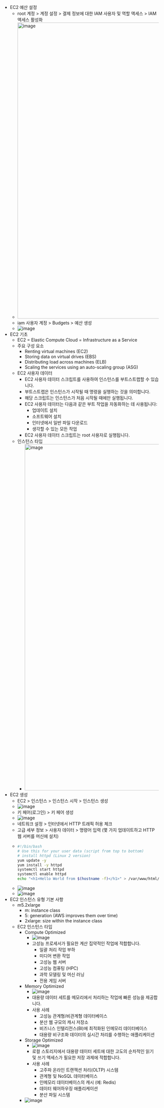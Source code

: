 - EC2 예산 설정
  - root 계정 > 계정 설정 > 결제 정보에 대한 IAM 사용자 및 역할 액세스 > IAM 액세스 활성화 
  - <img width="955" alt="image" src="https://github.com/mjs1995/muse-data-engineer/assets/47103479/183bb65c-7457-4c44-bb49-2f62e45b1c79">
  - iam 사용자 계정 > Budgets > 예산 생성 
  - ![image](https://github.com/mjs1995/muse-data-engineer/assets/47103479/0c93a42a-b630-40a8-8703-82f2b090ee03)
- EC2 기초 
  - EC2 = Elastic Compute Cloud = Infrastructure as a Service
  - 주요 구성 요소 
    - Renting virtual machines (EC2)
    - Storing data on virtual drives (EBS)
    - Distributing load across machines (ELB)
    - Scaling the services using an auto-scaling group (ASG)
  - EC2 사용자 데이터
    - EC2 사용자 데이터 스크립트를 사용하여 인스턴스를 부트스트랩할 수 있습니다.
    - 부트스트랩은 인스턴스가 시작될 때 명령을 실행하는 것을 의미합니다.
    - 해당 스크립트는 인스턴스가 처음 시작될 때에만 실행됩니다.
    - EC2 사용자 데이터는 다음과 같은 부트 작업을 자동화하는 데 사용됩니다:
      - 업데이트 설치
      - 소프트웨어 설치
      - 인터넷에서 일반 파일 다운로드
      - 생각할 수 있는 모든 작업
    - EC2 사용자 데이터 스크립트는 root 사용자로 실행됩니다.
  - 인스턴스 타입
    - <img width="1117" alt="image" src="https://github.com/mjs1995/muse-data-engineer/assets/47103479/5f3f6902-8320-4024-bb98-b33a51629fec">
- EC2 생성
  - EC2 > 인스턴스 > 인스턴스 시작 > 인스턴스 생성
  - ![image](https://github.com/mjs1995/muse-data-engineer/assets/47103479/740b4b88-4893-4802-a304-e04ec5f6f427)
  - 키 페어(로그인) > 키 페어 생성
  - ![image](https://github.com/mjs1995/muse-data-engineer/assets/47103479/b209dd22-5472-49e4-aeb4-c879277da58a)
  - 네트워크 설정 > 인터넷에서 HTTP 트래픽 허용 체크 
  - 고급 세부 정보 > 사용자 데이터 > 명령어 입력 (몇 가지 업데이트하고 HTTP 웹 서버를 머신에 설치)
  - ```bash
    #!/bin/bash
    # Use this for your user data (script from top to bottom)
    # install httpd (Linux 2 version)
    yum update -y
    yum install -y httpd
    systemctl start httpd
    systemctl enable httpd
    echo "<h1>Hello World from $(hostname -f)</h1>" > /var/www/html/index.html
    ```
  - ![image](https://github.com/mjs1995/muse-data-engineer/assets/47103479/7920997b-54ae-43f5-a177-af68f40136f4)
  - ![image](https://github.com/mjs1995/muse-data-engineer/assets/47103479/c7103303-4d13-47d5-bfaf-f122c856816e)
- EC2 인스턴스 유형 기본 사항
  - m5.2xlarge
    - m: instance class
    - 5: generation (AWS improves them over time)
    - 2xlarge: size within the instance class
  - EC2 인스턴스 타입 
    - Compute Optimized
      - ![image](https://github.com/mjs1995/muse-data-engineer/assets/47103479/90e023be-fd67-440f-b2bc-29edc71e82a3)
      - 고성능 프로세서가 필요한 계산 집약적인 작업에 적합합니다.
        - 일괄 처리 작업 부하
        - 미디어 변환 작업
        - 고성능 웹 서버
        - 고성능 컴퓨팅 (HPC)
        - 과학 모델링 및 머신 러닝
        - 전용 게임 서버
    - Memory Optimized
      - ![image](https://github.com/mjs1995/muse-data-engineer/assets/47103479/b913fd28-9aa8-4121-b210-6efc36c1c4c5)
      - 대용량 데이터 세트를 메모리에서 처리하는 작업에 빠른 성능을 제공합니다.
      - 사용 사례
        - 고성능 관계형/비관계형 데이터베이스
        - 분산 웹 규모의 캐시 저장소
        - 비즈니스 인텔리전스(BI)에 최적화된 인메모리 데이터베이스
        - 대용량 비구조화 데이터의 실시간 처리를 수행하는 애플리케이션
    - Storage Optimized
      - ![image](https://github.com/mjs1995/muse-data-engineer/assets/47103479/43a8f730-9c0b-49df-9213-027c9a6ee358)
      - 로컬 스토리지에서 대용량 데이터 세트에 대한 고도의 순차적인 읽기 및 쓰기 액세스가 필요한 저장 과제에 적합합니다.
      - 사용 사례
        - 고주파 온라인 트랜잭션 처리(OLTP) 시스템
        - 관계형 및 NoSQL 데이터베이스
        - 인메모리 데이터베이스의 캐시 (예: Redis)
        - 데이터 웨어하우징 애플리케이션
        - 분산 파일 시스템
    - ![image](https://github.com/mjs1995/muse-data-engineer/assets/47103479/4d7552ec-8995-499e-b28f-3ce4e63723dc)

